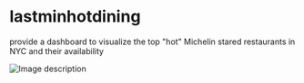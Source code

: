 # lastminhotdining
provide a dashboard to visualize the top "hot" Michelin stared restaurants in NYC and their availability

![Image description]("../hotdining.png")
